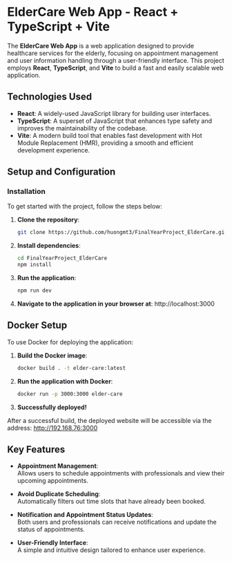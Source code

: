 # ElderCare Web App - React + TypeScript + Vite

The **ElderCare Web App** is a web application designed to provide healthcare services for the elderly, focusing on appointment management and user information handling through a user-friendly interface. This project employs **React**, **TypeScript**, and **Vite** to build a fast and easily scalable web application.

## Technologies Used

- **React**: A widely-used JavaScript library for building user interfaces.
- **TypeScript**: A superset of JavaScript that enhances type safety and improves the maintainability of the codebase.
- **Vite**: A modern build tool that enables fast development with Hot Module Replacement (HMR), providing a smooth and efficient development experience.

## Setup and Configuration

### Installation

To get started with the project, follow the steps below:

1. **Clone the repository**:
   ```bash
   git clone https://github.com/huongmt3/FinalYearProject_ElderCare.git
   ```
2. **Install dependencies**:
    ```bash
   cd FinalYearProject_ElderCare
   npm install
   ```
3. **Run the application**:
    ```bash
   npm run dev
   ```
4. **Navigate to the application in your browser at**: 
   http://localhost:3000
   
## Docker Setup

To use Docker for deploying the application:

1. **Build the Docker image**:
   ```bash
   docker build . -t elder-care:latest
    ```
2. **Run the application with Docker**:
    ```bash
    docker run -p 3000:3000 elder-care
     ```
3. **Successfully deployed!**

  After a successful build, the deployed website will be accessible via the address:
  http://192.168.76:3000

## Key Features

- **Appointment Management**:  
  Allows users to schedule appointments with professionals and view their upcoming appointments.

- **Avoid Duplicate Scheduling**:  
  Automatically filters out time slots that have already been booked.

- **Notification and Appointment Status Updates**:  
  Both users and professionals can receive notifications and update the status of appointments.

- **User-Friendly Interface**:  
  A simple and intuitive design tailored to enhance user experience.